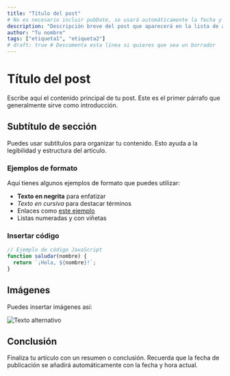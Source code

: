 ```yaml
---
title: "Título del post"
# No es necesario incluir pubDate, se usará automáticamente la fecha y hora actual
description: "Descripción breve del post que aparecerá en la lista de artículos"
author: "Tu nombre"
tags: ["etiqueta1", "etiqueta2"]
# draft: true # Descomenta esta línea si quieres que sea un borrador
---
```


# Título del post

Escribe aquí el contenido principal de tu post. Este es el primer párrafo que generalmente sirve como introducción.

## Subtítulo de sección

Puedes usar subtítulos para organizar tu contenido. Esto ayuda a la legibilidad y estructura del artículo.

### Ejemplos de formato

Aquí tienes algunos ejemplos de formato que puedes utilizar:

- **Texto en negrita** para enfatizar
- *Texto en cursiva* para destacar términos
- Enlaces como [este ejemplo](https://ejemplo.com)
- Listas numeradas y con viñetas

### Insertar código

```javascript
// Ejemplo de código JavaScript
function saludar(nombre) {
  return `¡Hola, ${nombre}!`;
}
```

## Imágenes

Puedes insertar imágenes así:

![Texto alternativo](https://ejemplo.com/ruta-a-tu-imagen.jpg)

## Conclusión

Finaliza tu artículo con un resumen o conclusión. Recuerda que la fecha de publicación se añadirá automáticamente con la fecha y hora actual. 
